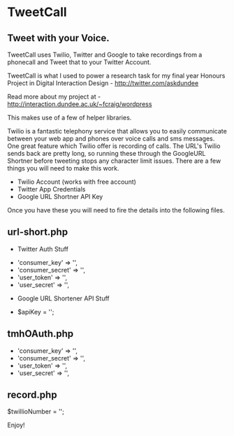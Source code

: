 TweetCall
=========

## Tweet with your Voice. ##

TweetCall uses Twilio, Twitter and Google to take recordings from a phonecall and Tweet that to your Twitter Account.

TweetCall is what I used to power a research task for my final year Honours Project in Digital Interaction Design - http://twitter.com/askdundee

Read more about my project at - http://interaction.dundee.ac.uk/~fcraig/wordpress

This makes use of a few of helper libraries.

Twilio is a fantastic telephony service that allows you to easily communicate between your web app and phones over voice calls and sms messages.
One great feature which Twilio offer is recording of calls. The URL's Twilio sends back are pretty long, so running these through the GoogleURL Shortner before tweeting stops any character limit issues.
There are a few things you will need to make this work. 

* Twilio Account (works with free account)
* Twitter App Credentials
* Google URL Shortner API Key

Once you have these you will need to fire the details into the following files.

## url-short.php ##

- Twitter Auth Stuff 

*   'consumer_key'    => '',
*   'consumer_secret' => '',
*   'user_token'      => '',
*   'user_secret'     => '',

- Google URL Shortener API Stuff
   
* $apiKey = '';


## tmhOAuth.php ##

*   'consumer_key'    => '',
*   'consumer_secret' => '',
*   'user_token'      => '',
*   'user_secret'     => '',

## record.php  ##

$twillioNumber = ''; 

Enjoy!

